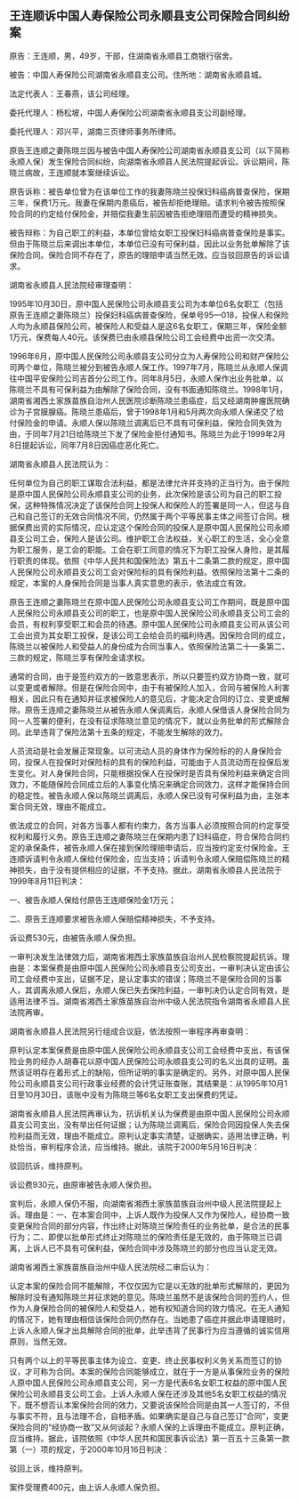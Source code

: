 ## 王连顺诉中国人寿保险公司永顺县支公司保险合同纠纷案

原告：王连顺，男，49岁，干部，住湖南省永顺县工商银行宿舍。

被告：中国人寿保险公司湖南省永顺县支公司。住所地：湖南省永顺县城。

法定代表人：王春燕，该公司经理。

委托代理人：杨松坡，中国人寿保险公司湖南省永顺县支公司副经理。

委托代理人：邓兴平，湖南三页律师事务所律师。

原告王连顺之妻陈晓兰因与被告中国人寿保险公司湖南省永顺县支公司（以下简称永顺人保）发生保险合同纠纷，向湖南省永顺县人民法院提起诉讼。诉讼期间，陈晓兰病故，王连顺就本案继续诉讼。

原告诉称：被告单位曾为在该单位工作的我妻陈晓兰投保妇科癌病普查保险，保期三年，保费1万元。我妻在保期内患癌后，被告却拒绝理赔。请求判令被告按照保险合同的约定给付保险金，并赔偿我妻生前因被告拒绝理赔而遭受的精神损失。

被告辩称：为自己职工的利益，本单位曾给女职工投保妇科癌病普查保险是事实。但由于陈晓兰后来调出本单位，本单位已没有可保利益，因此以业务批单解除了该保险合同。保险合同不存在了，原告的理赔申请当然无效。应当驳回原告的诉讼请求。

湖南省永顺县人民法院经审理查明：

1995年10月30日，原中国人民保险公司永顺县支公司为本单位6名女职工（包括原告王连顺之妻陈晓兰）投保妇科癌病普查保险，保单号95—018，投保人和保险人均为永顺县保险公司，被保险人和受益人是这6名女职工，保期三年，保险金额1万元，保费每人40元。该保费已由永顺县保险公司工会经费中出资一次交清。

1996年6月，原中国人民保险公司永顺县支公司分立为人寿保险公司和财产保险公司两个单位，陈晓兰被分到被告永顺人保工作。1997年7月，陈晓兰从永顺人保调往中国平安保险公司吉首分公司工作。同年8月5日，永顺人保作出业务批单，以陈晓兰不具有可保利益为由解除了保险合同，没有书面通知陈晓兰。1998年1月，湖南省湘西土家族苗族自治州人民医院诊断陈晓兰患癌症，后又经湖南肿瘤医院确诊为子宫膜腺癌。陈晓兰患癌后，曾于1998年1月和5月两次向永顺人保递交了给付保险金的申请。永顺人保以陈晓兰调离后已不具有可保利益，保险合同失效为由，于同年7月21日给陈晓兰下发了保险金拒付通知书。陈晓兰为此于1999年2月8日提起诉讼，同年7月8日因癌症恶化死亡。

湖南省永顺县人民法院认为：

任何单位为自己的职工谋取合法利益，都是法律允许并支持的正当行为。由于保险是原中国人民保险公司永顺县支公司的业务，此次保险是该公司为自己的职工投保，这种特殊情况决定了该保险合同上投保人和保险人的签署是同一人，但这与自己和自己签订的无效合同情况不同，仍然属于两个平等民事主体之间签订合同。根据保费出资的实际情况，应认定这个保险合同的投保人是原中国人民保险公司永顺县支公司工会，保险人是该公司。维护职工合法权益，关心职工的生活，全心全意为职工服务，是工会的职能。工会在职工同意的情况下为职工投保人身险，是其履行职责的体现。依照《中华人民共和国保险法》第五十二条第二款的规定，原中国人民保险公司永顺县支公司工会对保险标的具有保险利益。依照保险法第十二条的规定，本案的人身保险合同是当事人真实意思的表示，依法成立有效。

原告王连顺之妻陈晓兰在原中国人民保险公司永顺县支公司工作期间，既是原中国人民保险公司永顺县支公司的职工，也是原中国人民保险公司永顺县支公司工会的会员，有权利享受职工和会员的待遇。原中国人民保险公司永顺县支公司从该公司工会出资为其女职工投保，是该公司工会给会员的福利待遇。因保险合同的成立，陈晓兰以被保险人和受益人的身份成为合同当事人。依照保险法第二十一条第二、三款的规定，陈晓兰享有保险金请求权。

通常的合同，由于是签约双方的一致意思表示，所以只要签约双方协商一致，就可以变更或者解除。但是在保险合同中，由于有被保险人加入，合同与被保险人利害相关，因此只有在通知并征求被保险人的意见后，才能决定合同的订立、变更或解除。原告王连顺之妻陈晓兰从被告永顺人保调离后，永顺人保借该人身保险合同为同一人签署的便利，在没有征求陈晓兰意见的情况下，就以业务批单的形式解除合同。此举违背了保险法第十五条的规定，不能发生解除的效力。

人员流动是社会发展正常现象。以可流动人员的身体作为保险标的的人身保险合同，投保人在投保时对保险标的具有的保险利益，可能由于人员流动而在投保后发生变化。对人身保险合同，只能根据投保人在投保时是否具有保险利益来确定合同效力，不能随保险合同成立后的人事变化情况来确定合同效力，这样才能保持合同的稳定性。被告永顺人保以陈晓兰调离后，永顺人保已没有可保利益为由，主张本案合同无效，理由不能成立。

依法成立的合同，对各方当事人都有约束力，各方当事人必须按照合同的约定享受权利和履行义务。原告王连顺之妻陈晓兰在保期内患了妇科癌症，符合保险合同约定的承保条件，被告永顺人保在接到保险理赔申请后，应当按约定支付保险金。王连顺诉请判令永顺人保给付保险金，应当支持；诉请判令永顺人保赔偿陈晓兰的精神损失，由于没有提供相应的证据，不予支持。据此，湖南省永顺县人民法院于1999年8月11日判决：

一、被告永顺人保给付原告王连顺保险金1万元；

二、原告王连顺要求被告永顺人保赔偿精神损失，不予支持。

诉讼费530元，由被告永顺人保负担。

一审判决发生法律效力后，湖南省湘西土家族苗族自治州人民检察院提起抗诉。理由是：本案保费是由原中国人民保险公司永顺县支公司支出，一审判决认定由该公司工会经费中支出，证据不足，是认定事实的错误；陈晓兰不是保险合同的当事人，其调离永顺人保后，永顺人保已失去保险利益，一审判决仍认定合同有效，是适用法律不当。湖南省湘西土家族苗族自治州中级人民法院指令湖南省永顺县人民法院再审。

湖南省永顺县人民法院另行组成合议庭，依法按照一审程序再审查明：

原判认定本案保费是由原中国人民保险公司永顺县支公司工会经费中支出，有该保险业务的经办人胡春花以原中国人民保险公司永顺县支公司的名义出具的证明。虽然该证明存在着形式上的缺陷，但所证明的事实是确定的。另外，对原中国人民保险公司永顺县支公司行政事业经费的会计凭证账查账，其结果是：从1995年10月1日至10月30日，该账中没有为陈晓兰等6名女职工支出保费的凭证。

湖南省永顺县人民法院再审认为，抗诉机关认为保费是由原中国人民保险公司永顺县支公司支出，没有举出任何证据；认为陈晓兰调离后，保险合同因投保人失去保险利益而无效，理由不能成立。原判认定事实清楚，证据确实，适用法律正确，判处恰当，审判程序合法，应当维持。据此，该院于2000年5月16日判决：

驳回抗诉，维持原判。

诉讼费930元，由原审被告永顺人保负担。

宣判后，永顺人保仍不服，向湖南省湘西土家族苗族自治州中级人民法院提起上诉。理由是：一、在本案合同中，上诉人既作为投保人又作为保险人，经协商一致变更保险合同的部分内容，作出终止对陈晓兰保险责任的业务批单，是合法的民事行为；二、即使以批单形式终止对陈晓兰的保险责任是无效的，由于陈晓兰已调离，上诉人已不具有可保利益，保险合同中涉及陈晓兰的部分也应当认定无效。

湖南省湘西土家族苗族自治州中级人民法院经二审后认为：

认定本案的保险合同不能解除，不仅仅因为它是以无效的批单形式解除的，更因为解除时没有通知陈晓兰并征求她的意见。陈晓兰虽然不是该保险合同的签约人，但作为人身保险合同的被保险人和受益人，她有权知道合同的效力情况。在无人通知的情况下，她有理由相信该保险合同仍然存在。当她患了癌症并据此申请理赔时，上诉人永顺人保才出具解除合同的批单，此举违背了民事行为应当遵循的诚实信用原则，当然无效。

只有两个以上的平等民事主体为设立、变更、终止民事权利义务关系而签订的协议，才可称为合同。本案的保险合同能够成立，就在于一方是从事保险业务的保险人原中国人民保险公司永顺县支公司，另一方是代表6名女职工权益的原中国人民保险公司永顺县支公司工会。上诉人永顺人保在还涉及其他5名女职工权益的情况下，既不想否认本案保险合同的效力，又要说该保险合同是由其一人签订的，不但与事实不符，且与法理不合，自相矛盾。如果确实是自己与自己签订“合同”，变更保险合同的“经协商一致”又从何谈起？永顺人保的上诉理由不能成立。原判正确，应当维持。据此，该院依照《中华人民共和国民事诉讼法》第一百五十三条第一款第（一）项的规定，于2000年10月16日判决：

驳回上诉，维持原判。

案件受理费400元，由上诉人永顺人保负担。

